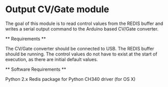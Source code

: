 Output CV/Gate module
=====================

The goal of this module is to read control values from the REDIS buffer and writes a serial output command to the  Arduino based CV/Gate converter.

** Requirements **

The CV/Gate converter should be connected to USB.
The REDIS buffer should be running.
The control values do not have to exist at the start of execution, as there are initial default values.

** Software Requirements **

Python 2.x
Redis package for Python
CH340 driver (for OS X)
